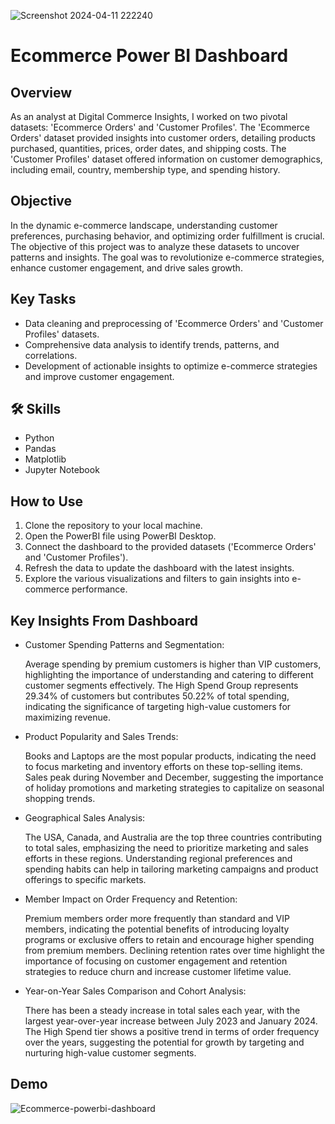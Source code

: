 ![Screenshot 2024-04-11 222240](https://github.com/Patrick-1324/Ecommerce-PowerBI-Dashboard/assets/59449931/dda46f24-7ec0-4c17-8018-48249af99eb3)

# Ecommerce Power BI Dashboard

## Overview
As an analyst at Digital Commerce Insights, I worked on two pivotal datasets: 'Ecommerce Orders' and 'Customer Profiles'. The 'Ecommerce Orders' dataset provided insights into customer orders, detailing products purchased, quantities, prices, order dates, and shipping costs. The 'Customer Profiles' dataset offered information on customer demographics, including email, country, membership type, and spending history.

## Objective
In the dynamic e-commerce landscape, understanding customer preferences, purchasing behavior, and optimizing order fulfillment is crucial. The objective of this project was to analyze these datasets to uncover patterns and insights. The goal was to revolutionize e-commerce strategies, enhance customer engagement, and drive sales growth.

## Key Tasks
- Data cleaning and preprocessing of 'Ecommerce Orders' and 'Customer Profiles' datasets.
- Comprehensive data analysis to identify trends, patterns, and correlations.
- Development of actionable insights to optimize e-commerce strategies and improve customer engagement.


## 🛠 Skills
- Python
- Pandas
- Matplotlib
- Jupyter Notebook


## How to Use
1. Clone the repository to your local machine.
2. Open the PowerBI file using PowerBI Desktop.
3. Connect the dashboard to the provided datasets ('Ecommerce Orders' and 'Customer Profiles').
4. Refresh the data to update the dashboard with the latest insights.
5. Explore the various visualizations and filters to gain insights into e-commerce performance.
    
## Key Insights From Dashboard

- Customer Spending Patterns and Segmentation:

    Average spending by premium customers is higher than VIP    customers, highlighting the importance of understanding and catering to different customer segments effectively.
    The High Spend Group represents 29.34% of customers but contributes 50.22% of total spending, indicating the significance of targeting high-value customers for maximizing revenue.

- Product Popularity and Sales Trends:

    Books and Laptops are the most popular products, indicating the need to focus marketing and inventory efforts on these top-selling items.
    Sales peak during November and December, suggesting the importance of holiday promotions and marketing strategies to capitalize on seasonal shopping trends.

- Geographical Sales Analysis:

    The USA, Canada, and Australia are the top three countries contributing to total sales, emphasizing the need to prioritize marketing and sales efforts in these regions.
    Understanding regional preferences and spending habits can help in tailoring marketing campaigns and product offerings to specific markets.

- Member Impact on Order Frequency and Retention:

    Premium members order more frequently than standard and VIP members, indicating the potential benefits of introducing loyalty programs or exclusive offers to retain and encourage higher spending from premium members.
    Declining retention rates over time highlight the importance of focusing on customer engagement and retention strategies to reduce churn and increase customer lifetime value.

- Year-on-Year Sales Comparison and Cohort Analysis:

    There has been a steady increase in total sales each year, with the largest year-over-year increase between July 2023 and January 2024.
    The High Spend tier shows a positive trend in terms of order frequency over the years, suggesting the potential for growth by targeting and nurturing high-value customer segments.

## Demo
![Ecommerce-powerbi-dashboard](https://github.com/Patrick-1324/Ecommerce-PowerBI-Dashboard/assets/59449931/cfd3d005-3996-4f14-aed5-f4ce5b36566c)


